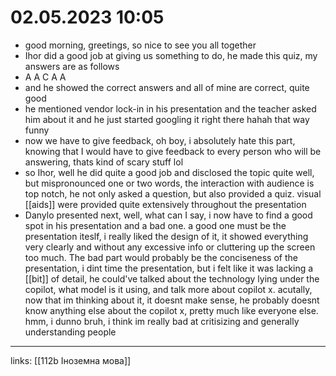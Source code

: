 
# 02.05.2023 10:05

- good morning, greetings, so nice to see you all together
- Ihor did a good job at giving us something to do, he made this quiz, my answers are as follows
- A A C A A
- and he showed the correct answers and all of mine are correct, quite good
- he mentioned vendor lock-in in his presentation and the teacher asked him about it and he just started googling it right there hahah that way funny
- now we have to give feedback, oh boy, i absolutely hate this part, knowing that I would have to give feedback to every person who will be answering, thats kind of scary stuff lol
- so Ihor, well he did quite a good job and disclosed the topic quite well, but mispronounced one or two words, the interaction with audience is top notch, he not only asked a question, but also provided a quiz. visual [[aids]] were provided quite extensively throughout the presentation
- Danylo presented next, well, what can I say, i now have to find a good spot in his presentation and a bad one. a good one must be the presentation iteslf, i really liked the design of it, it showed everything very clearly and without any excessive info or cluttering up the screen too much. The bad part would probably be the conciseness of the presentation, i dint time the presentation, but i felt like it was lacking a [[bit]] of detail, he could've talked about the technology lying under the copilot, what model is it using, and talk more about copilot x. acutally, now that im thinking about it, it doesnt make sense, he probably doesnt know anything else about the copilot x, pretty much like everyone else. hmm, i dunno bruh, i think im really bad at critisizing and generally understanding people





---

links: [[112b Іноземна мова]]

